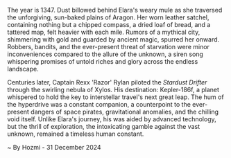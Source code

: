 
The year is 1347.  Dust billowed behind Elara's weary mule as she traversed the unforgiving, sun-baked plains of Aragon.  Her worn leather satchel, containing nothing but a chipped compass, a dried loaf of bread, and a tattered map, felt heavier with each mile.  Rumors of a mythical city, shimmering with gold and guarded by ancient magic, spurred her onward.  Robbers, bandits, and the ever-present threat of starvation were minor inconveniences compared to the allure of the unknown, a siren song whispering promises of untold riches and glory across the endless landscape.

Centuries later, Captain Rexx 'Razor' Rylan piloted the *Stardust Drifter* through the swirling nebula of Xylos.  His destination: Kepler-186f, a planet whispered to hold the key to interstellar travel's next great leap.  The hum of the hyperdrive was a constant companion, a counterpoint to the ever-present dangers of space pirates, gravitational anomalies, and the chilling void itself.  Unlike Elara's journey, his was aided by advanced technology, but the thrill of exploration, the intoxicating gamble against the vast unknown, remained a timeless human constant.

~ By Hozmi - 31 December 2024
